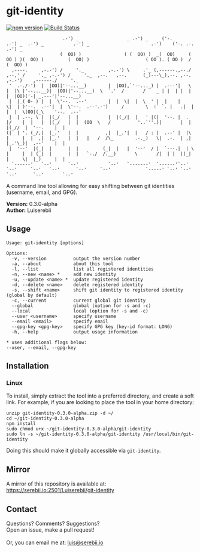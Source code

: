 # git-identity
[![npm version](https://badge.fury.io/js/git-identity-shift.svg)](https://badge.fury.io/js/git-identity-shift)
[![Build Status](https://travis-ci.org/Luiserebii/git-identity.svg?branch=master)](https://travis-ci.org/Luiserebii/git-identity)
```
                     .-') _                  _ .-') _     ('-.       .-') _  .-') _           .-') _                       .-')    ('-. .-.                     .-') _    
                    (  OO) )                ( (  OO) )  _(  OO)     ( OO ) )(  OO) )         (  OO) )                     ( OO ). ( OO )  /                    (  OO) )   
  ,----.     ,-.-') /     '._         ,-.-') \     .'_ (,------.,--./ ,--,' /     '._ ,-.-') /     '._  ,--.   ,--.      (_)---\_),--. ,--.  ,-.-')    ,------./     '._  
 '  .-./-')  |  |OO)|'--...__)        |  |OO),`'--..._) |  .---'|   \ |  |\ |'--...__)|  |OO)|'--...__)  \  `.'  /       /    _ | |  | |  |  |  |OO)('-| _.---'|'--...__) 
 |  |_( O- ) |  |  \'--.  .--'        |  |  \|  |  \  ' |  |    |    \|  | )'--.  .--'|  |  \'--.  .--'.-')     /        \  :` `. |   .|  |  |  |  \(OO|(_\    '--.  .--' 
 |  | .--, \ |  |(_/   |  |           |  |(_/|  |   ' |(|  '--. |  .     |/    |  |   |  |(_/   |  |  (OO  \   /          '..`''.)|       |  |  |(_//  |  '--.    |  |    
(|  | '. (_/,|  |_.'   |  |          ,|  |_.'|  |   / : |  .--' |  |\    |     |  |  ,|  |_.'   |  |   |   /  /\_        .-._)   \|  .-.  | ,|  |_.'\_)|  .--'    |  |    
 |  '--'  |(_|  |      |  |         (_|  |   |  '--'  / |  `---.|  | \   |     |  | (_|  |      |  |   `-./  /.__)       \       /|  | |  |(_|  |     \|  |_)     |  |    
  `------'   `--'      `--'           `--'   `-------'  `------'`--'  `--'     `--'   `--'      `--'     `--'             `-----' `--' `--'  `--'      `--'       `--'    
```

A command line tool allowing for easy shifting between git identities (username, email, and GPG).

<b>Version:</b> 0.3.0-alpha<br/>
<b>Author:</b> Luiserebii

## Usage
```
Usage: git-identity [options]

Options:
  -v, --version          output the version number
  -a, --about            about this tool
  -l, --list             list all registered identities
  -n, --new <name> *     add new identity
  -u, --update <name> *  update registered identity
  -d, --delete <name>    delete registered identity
  -s, --shift <name>     shift git identity to registered identity (global by default)
  -c, --current          current global git identity
  --global               global (option for -s and -c)
  --local                local (option for -s and -c)
  --user <username>      specify username
  --email <email>        specify email
  --gpg-key <gpg-key>    specify GPG key (key-id format: LONG)
  -h, --help             output usage information

* uses additional flags below: 
--user, --email, --gpg-key
```

## Installation
### Linux
To install, simply extract the tool into a preferred directory, and create a soft link. For example, if you are looking to place the tool in your home directory:
```
unzip git-identity-0.3.0-alpha.zip -d ~/
cd ~/git-identity-0.3.0-alpha
npm install
sudo chmod u+x ~/git-identity-0.3.0-alpha/git-identity
sudo ln -s ~/git-identity-0.3.0-alpha/git-identity /usr/local/bin/git-identity
```

Doing this should make it globally accessible via `git-identity`. 

## Mirror
A mirror of this repository is available at: <https://serebii.io:2501/Luiserebii/git-identity>

## Contact
Questions? Comments? Suggestions? <br/>
Open an issue, make a pull request!
<br/><br/>
Or, you can email me at: luis@serebii.io

